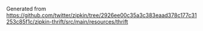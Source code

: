 Generated from https://github.com/twitter/zipkin/tree/2926ee00c35a3c383eaad378c177c31253c85f1c/zipkin-thrift/src/main/resources/thrift
